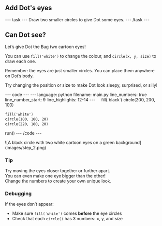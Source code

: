 <h2 class="c-project-heading--task">Add Dot's eyes</h2>
--- task ---
Draw two smaller circles to give Dot some eyes.
--- /task ---

<h2 class="c-project-heading--explainer">Can Dot see?</h2>

Let’s give Dot the Bug two cartoon eyes!

You can use `fill('white')` to change the colour, and `circle(x, y, size)` to draw each one.

Remember: the eyes are just smaller circles. You can place them anywhere on Dot’s body.

Try changing the position or size to make Dot look sleepy, surprised, or silly!

<div class="c-project-code">
--- code ---
---
language: python
filename: main.py
line_numbers: true
line_number_start: 9
line_highlights: 12-14
---
&nbsp;&nbsp;&nbsp;&nbsp;fill('black')
    circle(200, 200, 100)

    fill('white')
    circle(180, 180, 20)
    circle(220, 180, 20)

run()
--- /code ---
</div>

<div class="c-project-output">
![A black circle with two white cartoon eyes on a green background](images/step_2.png)
</div>

<div class="c-project-callout c-project-callout--tip">

### Tip

Try moving the eyes closer together or further apart.  
You can even make one eye bigger than the other!  
Change the numbers to create your own unique look.

</div>

<div class="c-project-callout c-project-callout--debug">

### Debugging

If the eyes don’t appear:<br />
- Make sure `fill('white')` comes **before** the eye circles<br />
- Check that each `circle()` has 3 numbers: x, y, and size<br />

</div>

